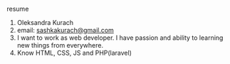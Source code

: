 resume
1. Oleksandra Kurach
2. email: sashkakurach@gmail.com
3. I want to work as web developer. I have passion and ability to learning new things from everywhere.
4. Know HTML, CSS, JS and PHP(laravel)
